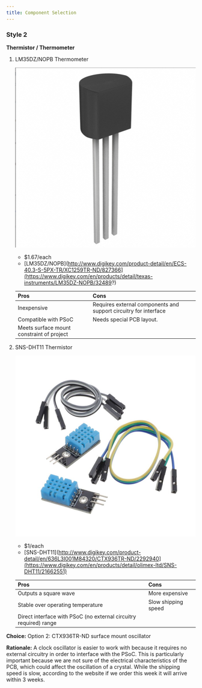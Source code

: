 ```yaml
---
title: Component Selection
---
```


### Style 2

**Thermistor / Thermometer**

1. LM35DZ/NOPB Thermometer

    ![](Thermo1.png)

    * $1.67/each
    * [LM35DZ/NOPB](http://www.digikey.com/product-detail/en/ECS-40.3-S-5PX-TR/XC1259TR-ND/827366](https://www.digikey.com/en/products/detail/texas-instruments/LM35DZ-NOPB/32489?)

    | Pros                                      | Cons                                                             |
    | ----------------------------------------- | ---------------------------------------------------------------- |
    | Inexpensive                               | Requires external components and support circuitry for interface |
    | Compatible with PSoC                      | Needs special PCB layout.                                        |
    | Meets surface mount constraint of project |

2. SNS-DHT11 Thermistor

    ![](Thermo2.png)

    * $1/each
    * [SNS-DHT11](http://www.digikey.com/product-detail/en/636L3I001M84320/CTX936TR-ND/2292940](https://www.digikey.com/en/products/detail/olimex-ltd/SNS-DHT11/21662551)

    | Pros                                                              | Cons                |
    | ----------------------------------------------------------------- | ------------------- |
    | Outputs a square wave                                             | More expensive      |
    | Stable over operating temperature                                 | Slow shipping speed |
    | Direct interface with PSoC (no external circuitry required) range |

**Choice:** Option 2: CTX936TR-ND surface mount oscillator

**Rationale:** A clock oscillator is easier to work with because it requires no external circuitry in order to interface with the PSoC. This is particularly important because we are not sure of the electrical characteristics of the PCB, which could affect the oscillation of a crystal. While the shipping speed is slow, according to the website if we order this week it will arrive within 3 weeks.
